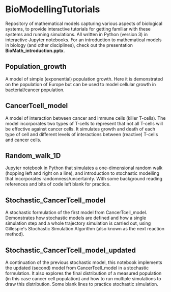 # BioModellingTutorials

 Repository of mathematical models capturing various aspects of biological systems, to provide interactive tutorials for getting familiar with these systems and running simulations. All written in Python (version 3) in interactive Jupyter notebooks.
 For an introduction to mathematical models in biology (and other disciplines), check out the presentation **BioMath_introduction.pptx**.
 
## Population_growth
A model of simple (exponential) population growth. Here it is demonstrated on the population of Europe but can be used to model cellular growth in bacterial/cancer population.

## CancerTcell_model
A model of interaction between cancer and immune cells (killer T-cells). The model incorporates two types of T-cells to represent that not all T-cells will be effective against cancer cells. It simulates growth and death of each type of cell and different levels of interactions between (reactive) T-cells and cancer cells.

 ## Random_walk_1D
Jupyter notebook in Python that simulates a one-dimensional random walk (hopping left and right on a line), and introduction to stochastic modelling that incorporates randomness/uncertainty.  With some background reading references and bits of code left blank for practice.

## Stochastic_CancerTcell_model
A stochastic formulation of the first model from CancerTcell_model. Demonstrates how stochastic models are defined and how a single simulation step and a whole trajectory simulation is carried out, using Gillespie's Stochastic Simulation Algorithm (also known as the next reaction method).

## Stochastic_CancerTcell_model_updated
A continuation of the previous stochastic model, this notebook implements the updated (second) model from CancerTcell_model in a stochastic formulation. It also explores the final distribution of a measured population (in this case cancer cell population) and how to run multiple simulations to draw this distribution. Some blank lines to practice stochastic simulation.
